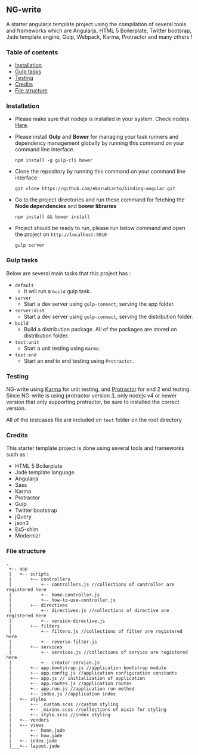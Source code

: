 ## NG-write

A starter angularjs template project using the compilation of several tools and frameworks which are Angularjs, HTML 5 Boilerplate, Twitter bootsrap, Jade template engine, Gulp, Webpack, Karma, Protractor and many others !

### Table of contents
    
* [Installation](#installation)
* [Gulp tasks](#gulp-tasks)
* [Testing](#testing)
* [Credits](#credits)
* [File structure](#file-structure)

### Installation

- Please make sure that nodejs is installed in your system. Check nodejs [Here](https://nodejs.org/en/).
- Please install **Gulp** and **Bower** for managing your task runners and dependency management globally by running this command on your command line interface.

  ```
  npm install -g gulp-cli bower
  ```
- Clone the repository by running this command on your command line interface  
  
  ```
  git clone https://github.com/ekarudianto/binding-angular.git
  ```  
- Go to the project directories and run these command for fetching the **Node dependencies** and **bower libraries**
 
  ```
  npm install && bower install
  ```
- Project should be ready to run, please run below command and open the project on ```http://localhost:9010```

  ```
  gulp server
  ```  

### Gulp tasks

Below are several main tasks that this project has :

* ```default```
    * It will run a ```build``` gulp task.
* ```server```
    * Start a dev server using ```gulp-connect```, serving the app folder.
* ```server:dist```
    * Start a dev server using ```gulp-connect```, serving the distribution folder.
* ```build```
    * Build a distribution package. All of the packages are stored on distribution folder.        
* ```test:unit```
    * Start a unit testing using ```Karma```.
* ```test:end```
    * Start an end to end testing using ```Protractor```.    
 
### Testing
    
NG-write using [Karma](https://karma-runner.github.io/0.13/index.html) for unit testing, and [Protractor](http://www.protractortest.org/#/) for end 2 end testing. Since NG-write is using protractor version 3, only nodejs v4 or newer version that only supporting protractor, be sure to installed the correct version.

All of the testcases file are included on ```test``` folder on the root directory

### Credits

This starter template project is done using several tools and frameworks such as :

- HTML 5 Boilerplate
- Jade template language
- Angularjs
- Sass
- Karma
- Protractor
- Gulp
- Twitter bootstrap
- jQuery
- json3
- Es5-shim
- Modernizr

### File structure

```
.
 +-- app
 |   +-- scripts
 |       +-- controllers
 |           +-- controllers.js //collections of controller are registered here
 |           +-- home-controller.js
 |           +-- how-to-use-controller.js
 |       +-- directives
 |           +-- directives.js //collections of directive are registered here
 |           +-- version-directive.js
 |       +-- filters
 |           +-- filters.js //collections of filter are registered here
 |           +-- reverse-filter.js
 |       +-- services
 |           +-- services.js //collections of service are registered here
 |           +-- creator-service.js
 |       +-- app.bootstrap.js //application bootstrap module
 |       +-- app.config.js //application configuration constants
 |       +-- app.js // initialization of application
 |       +-- app.routes.js //application routes
 |       +-- app.run.js //application run method
 |       +-- index.js //application index
 |   +-- styles
 |       +-- _custom.scss //custom styling
 |       +-- _mixins.scss //collections of mixin for styling
 |       +-- style.scss //index styling
 |   +-- vendors
 |   +-- views
 |       +-- home.jade
 |       +-- how.jade
 |   +-- index.jade
 |___+-- layout.jade
```

